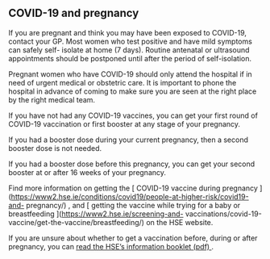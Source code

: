 ##  COVID-19 and pregnancy

If you are pregnant and think you may have been exposed to COVID-19, contact
your GP. Most women who test positive and have mild symptoms can safely self-
isolate at home (7 days). Routine antenatal or ultrasound appointments should
be postponed until after the period of self-isolation.

Pregnant women who have COVID-19 should only attend the hospital if in need of
urgent medical or obstetric care. It is important to phone the hospital in
advance of coming to make sure you are seen at the right place by the right
medical team.

If you have not had any COVID-19 vaccines, you can get your first round of
COVID-19 vaccination or first booster at any stage of your pregnancy.

If you had a booster dose during your current pregnancy, then a second booster
dose is not needed.

If you had a booster dose before this pregnancy, you can get your second
booster at or after 16 weeks of your pregnancy.

Find more information on getting the [ COVID-19 vaccine during pregnancy
](https://www2.hse.ie/conditions/covid19/people-at-higher-risk/covid19-and-
pregnancy/) , and [ getting the vaccine while trying for a baby or
breastfeeding ](https://www2.hse.ie/screening-and-
vaccinations/covid-19-vaccine/get-the-vaccine/breastfeeding/) on the HSE
website.

If you are unsure about whether to get a vaccination before, during or after
pregnancy, you can [ read the HSE’s information booklet (pdf)
](https://www.hse.ie/eng/health/immunisation/hcpinfo/guidelines/covid19.pdf) .
